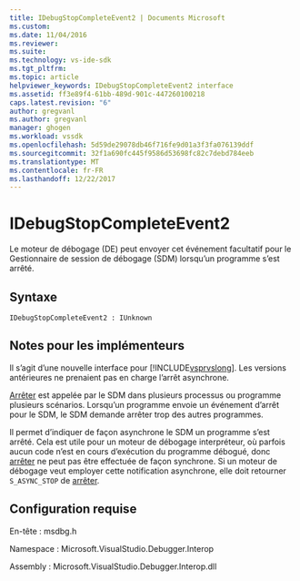 ```yaml
---
title: IDebugStopCompleteEvent2 | Documents Microsoft
ms.custom: 
ms.date: 11/04/2016
ms.reviewer: 
ms.suite: 
ms.technology: vs-ide-sdk
ms.tgt_pltfrm: 
ms.topic: article
helpviewer_keywords: IDebugStopCompleteEvent2 interface
ms.assetid: ff3e89f4-61bb-489d-901c-447260100218
caps.latest.revision: "6"
author: gregvanl
ms.author: gregvanl
manager: ghogen
ms.workload: vssdk
ms.openlocfilehash: 5d59de29078db46f716fe9d01a3f3fa076139ddf
ms.sourcegitcommit: 32f1a690fc445f9586d53698fc82c7debd784eeb
ms.translationtype: MT
ms.contentlocale: fr-FR
ms.lasthandoff: 12/22/2017
---
```

# <a name="idebugstopcompleteevent2"></a>IDebugStopCompleteEvent2
Le moteur de débogage (DE) peut envoyer cet événement facultatif pour le Gestionnaire de session de débogage (SDM) lorsqu’un programme s’est arrêté.  
  
## <a name="syntax"></a>Syntaxe  
  
```  
IDebugStopCompleteEvent2 : IUnknown  
```  
  
## <a name="notes-for-implementers"></a>Notes pour les implémenteurs  
 Il s’agit d’une nouvelle interface pour [!INCLUDE[vsprvslong](../../../code-quality/includes/vsprvslong_md.md)]. Les versions antérieures ne prenaient pas en charge l’arrêt asynchrone.  
  
 [Arrêter](../../../extensibility/debugger/reference/idebugengineprogram2-stop.md) est appelée par le SDM dans plusieurs processus ou programme plusieurs scénarios. Lorsqu’un programme envoie un événement d’arrêt pour le SDM, le SDM demande arrêter trop des autres programmes.  
  
 Il permet d’indiquer de façon asynchrone le SDM un programme s’est arrêté. Cela est utile pour un moteur de débogage interpréteur, où parfois aucun code n’est en cours d’exécution du programme débogué, donc [arrêter](../../../extensibility/debugger/reference/idebugengineprogram2-stop.md) ne peut pas être effectuée de façon synchrone. Si un moteur de débogage veut employer cette notification asynchrone, elle doit retourner `S_ASYNC_STOP` de [arrêter](../../../extensibility/debugger/reference/idebugengineprogram2-stop.md).  
  
## <a name="requirements"></a>Configuration requise  
 En-tête : msdbg.h  
  
 Namespace : Microsoft.VisualStudio.Debugger.Interop  
  
 Assembly : Microsoft.VisualStudio.Debugger.Interop.dll